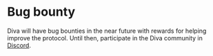 
# Bug bounty

Diva will have bug bounties in the near future with rewards for helping improve the protocol. Until then, participate in the Diva community in [Discord](https://discord.gg/diva).
